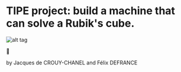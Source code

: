 # TIPE project: build a machine that can solve a Rubik's cube.

![alt tag](https://www.grubiks.com/images/rc.png)

:rainbow:

by Jacques de CROUY-CHANEL and Félix DEFRANCE